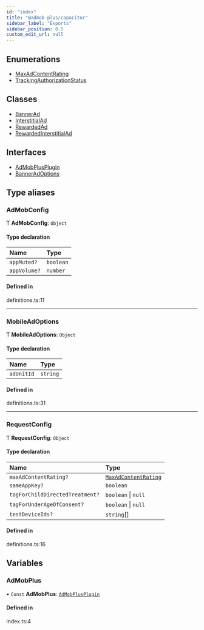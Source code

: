 ```yaml
---
id: "index"
title: "@admob-plus/capacitor"
sidebar_label: "Exports"
sidebar_position: 0.5
custom_edit_url: null
---
```


## Enumerations

- [MaxAdContentRating](enums/MaxAdContentRating.md)
- [TrackingAuthorizationStatus](enums/TrackingAuthorizationStatus.md)

## Classes

- [BannerAd](classes/BannerAd.md)
- [InterstitialAd](classes/InterstitialAd.md)
- [RewardedAd](classes/RewardedAd.md)
- [RewardedInterstitialAd](classes/RewardedInterstitialAd.md)

## Interfaces

- [AdMobPlusPlugin](interfaces/AdMobPlusPlugin.md)
- [BannerAdOptions](interfaces/BannerAdOptions.md)

## Type aliases

### AdMobConfig

Ƭ **AdMobConfig**: `Object`

#### Type declaration

| Name | Type |
| :------ | :------ |
| `appMuted?` | `boolean` |
| `appVolume?` | `number` |

#### Defined in

definitions.ts:11

___

### MobileAdOptions

Ƭ **MobileAdOptions**: `Object`

#### Type declaration

| Name | Type |
| :------ | :------ |
| `adUnitId` | `string` |

#### Defined in

definitions.ts:31

___

### RequestConfig

Ƭ **RequestConfig**: `Object`

#### Type declaration

| Name | Type |
| :------ | :------ |
| `maxAdContentRating?` | [`MaxAdContentRating`](enums/MaxAdContentRating.md) |
| `sameAppKey?` | `boolean` |
| `tagForChildDirectedTreatment?` | `boolean` \| ``null`` |
| `tagForUnderAgeOfConsent?` | `boolean` \| ``null`` |
| `testDeviceIds?` | `string`[] |

#### Defined in

definitions.ts:16

## Variables

### AdMobPlus

• `Const` **AdMobPlus**: [`AdMobPlusPlugin`](interfaces/AdMobPlusPlugin.md)

#### Defined in

index.ts:4
